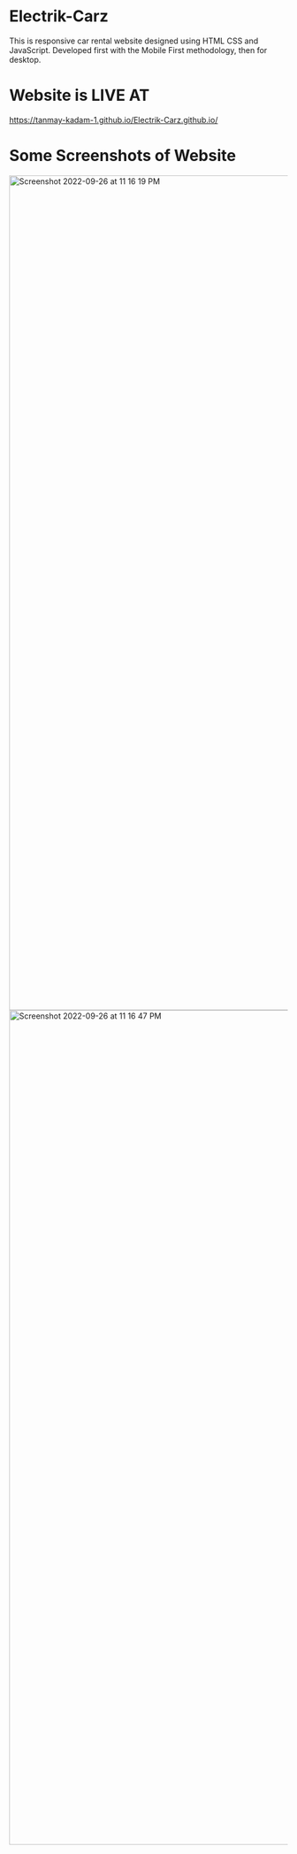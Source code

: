 # Electrik-Carz
This is responsive car rental website designed using HTML CSS and JavaScript. 
Developed first with the Mobile First methodology, then for desktop.

# Website is LIVE AT
https://tanmay-kadam-1.github.io/Electrik-Carz.github.io/

# Some Screenshots of Website
<img width="1509" alt="Screenshot 2022-09-26 at 11 16 19 PM" src="https://user-images.githubusercontent.com/113775745/192347512-28e04c36-640b-472e-9019-b95314df4ed8.png">

<img width="1509" alt="Screenshot 2022-09-26 at 11 16 47 PM" src="https://user-images.githubusercontent.com/113775745/192347578-1f3534ad-e409-45c3-834b-523d75ea7607.png">
